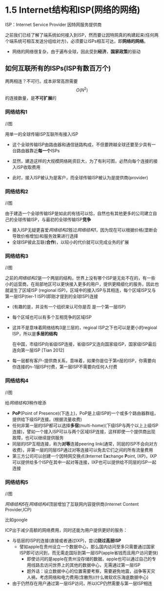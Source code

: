# 1.5 Internet结构和ISP(网络的网络)

ISP：Internet Service Provider 因特网服务提供商

之前我们已经了解了端系统如何接入到ISP，然而要让因特网真的构建起来(任何两个端系统可相互发送分组给对方)，必须要让ISPs相互可达，即**网络的网络**。

- 网络的网络很复杂，由于遍布全球，因此受到**经济**，**国家政策**的驱动

## 如何互联所有的ISPs(ISP有数百万个)

两两相连？不可行。成本非常高昂需要$$O(N^2)$$的连接数量，是**不可扩展**的

### 网络结构1

//图

用单一的全球传输ISP互联所有接入ISP

- 这个全球传输ISP由路由器和通信链路构成，不但要跨越全球还要至少具有一台路由器靠近**每一个**ISPs
- 显然，建造这样的大规模网络耗资巨大，为了有利可图，必然向每个连接的接入ISP收取费用

- 此时，接入ISP被认为是客户，而全球传输ISP被认为是提供商(provider)

### 网络结构2

//图

由于建造一个全球传输ISP是如此的有钱可以恰，自然也有其他更多的公司建立自己的全球传输ISP，与最初的全球传输ISP**竞争**

- 接入ISP无疑更喜爱*网络结构2*胜过*网络结构1*，因为现在可以根据价格(垄断会导致价格增加)和服务效果进行选择
- 全球ISP彼此互联(**合作**)，以较小的代价就可以完成业务的扩展

### 网络结构3

//图

之前的*网络结构2*是一个两层的结构，世界上没有哪个ISP是无处不在的，有一些小的运营商，在局部地区可以更快接入更多的用户，提供更精细化的服务，因此也就诞生了区域ISP (regional ISP)，区域中的接入ISP与其相连，每个区域ISP又与第一层ISP(tier-1 ISP)(即刚才提到的全球ISP)连接

- (有趣的是，并没有一个组织来认可你是否 是一个第一层ISP)

- 每个区域也可以有多个互相竞争的区域ISP

- 这并不是意味着网络结构3是三层的，regioal ISP之下也可以是更小的regioal ISP，所以是**多层的结构**

  在中国，市级ISP向省级ISP连接，省级ISP又连向国家级ISP，国家级ISP最后连向第一层ISP [Tian 2012]

- 每一层都有客户-提供商关系，意味着，如果你是位于第n层的ISP，你需要向你连接的n-1层ISP付费，第一层ISP不需要向任何人付费

### 网络结构4

//图

给*网络结构3*稍作增添

- **PoP**(Point of Presence)(下连上)，PoP是上级ISP的一个或多个路由器群组，提供给下级ISP连接。(根据流量收费)
- 任何非第一层的ISP都可以选择**多宿**(multi-home)(下级ISP与两个以上上级ISP连接)，譬如一个接入ISP可以与两个区域ISP连接，这样即使一个提供商出现故障，也可以继续提供服务
- 同层的ISP互相连接，称为**对等**连接peering link(通常，同层的ISP不会向对方收费)，非第一层的同层ISP通过对等连接可以免去它们之间的所有流量费用
- 第三方公司可以创建一个因特网交换点(**I**nternet E**x**change **P**oint, IXP)，IXP可以提供给多个ISP在其中一起对等连接，IXP也可以提供给不同层的ISP一起连接

### 网络结构5

//图

*网络结构5*在*网络结构4*顶层增加了互联网内容提供商(Internet Content Provider,ICP)

比如google

ICP出于减少高额的网络费用，同时还能为用户提供更好的服务：

- 与低层的ISP的连接(直接或者通过IXP)，尝试**绕过高层ISP**
  - 譬如apple在贵州设立一个数据中心，那么国内访问至多只需要通过国家ISP即可访问到，而无需走国际到第一层ISP(apple省钱而且用户访问更快)
    - 即使访问的是apple在贵州没存储的数据，apple也可以通过自己的专用线路去访问世界上的其他的数据中心，无需通过第一层ISP
    - 题外话：设立数据中心的位置需要考察，需要避免地震，战争等天灾人祸，考虑网络和电力费用(含散热)(什么微软欢乐海底数据中心)
- 由于仍然存在用户通过第一层ISP访问，所以ICP仍然需要与第一层ISP相连
